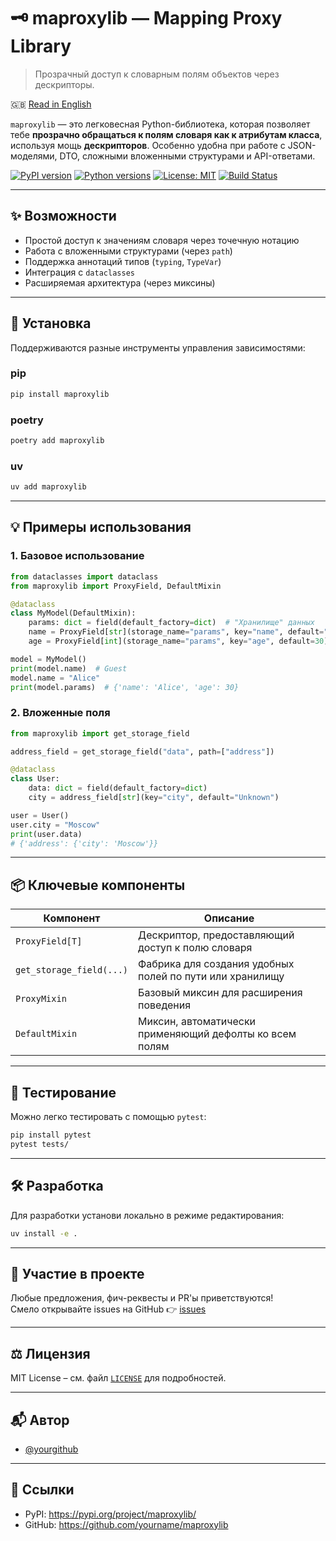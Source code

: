 # 🗝️ maproxylib — Mapping Proxy Library

> Прозрачный доступ к словарным полям объектов через дескрипторы.

🇬🇧 [Read in English](README.md)

`maproxylib` — это легковесная Python-библиотека, которая позволяет тебе **прозрачно обращаться к полям словаря как к атрибутам класса**, используя мощь **дескрипторов**. Особенно удобна при работе с JSON-моделями, DTO, сложными вложенными структурами и API-ответами.

[![PyPI version](https://img.shields.io/pypi/v/maproxylib)](https://pypi.org/project/maproxylib/)
[![Python versions](https://img.shields.io/pypi/pyversions/maproxylib)](https://pypi.org/project/maproxylib/)
[![License: MIT](https://img.shields.io/github/license/yourname/maproxylib)](https://opensource.org/licenses/MIT)
[![Build Status](https://github.com/yourname/maproxylib/actions/workflows/publish.yml/badge.svg)](https://github.com/yourname/maproxylib/actions)

---

## ✨ Возможности

- Простой доступ к значениям словаря через точечную нотацию
- Работа с вложенными структурами (через `path`)
- Поддержка аннотаций типов (`typing`, `TypeVar`)
- Интеграция с `dataclasses`
- Расширяемая архитектура (через миксины)

---

## 🚀 Установка
Поддерживаются разные инструменты управления зависимостями:

### pip
```bash
pip install maproxylib
```

### poetry
```bash
poetry add maproxylib
```

### uv
```bash
uv add maproxylib
```

---

## 💡 Примеры использования

### 1. Базовое использование

```python
from dataclasses import dataclass
from maproxylib import ProxyField, DefaultMixin

@dataclass
class MyModel(DefaultMixin):
    params: dict = field(default_factory=dict)  # "Хранилище" данных
    name = ProxyField[str](storage_name="params", key="name", default="Guest")
    age = ProxyField[int](storage_name="params", key="age", default=30)

model = MyModel()
print(model.name)  # Guest
model.name = "Alice"
print(model.params)  # {'name': 'Alice', 'age': 30}
```

### 2. Вложенные поля

```python
from maproxylib import get_storage_field

address_field = get_storage_field("data", path=["address"])

@dataclass
class User:
    data: dict = field(default_factory=dict)
    city = address_field[str](key="city", default="Unknown")

user = User()
user.city = "Moscow"
print(user.data)
# {'address': {'city': 'Moscow'}}
```

---

## 📦 Ключевые компоненты

| Компонент | Описание |
|----------|----------|
| `ProxyField[T]` | Дескриптор, предоставляющий доступ к полю словаря |
| `get_storage_field(...)` | Фабрика для создания удобных полей по пути или хранилищу |
| `ProxyMixin` | Базовый миксин для расширения поведения |
| `DefaultMixin` | Миксин, автоматически применяющий дефолты ко всем полям |

---

## 🧪 Тестирование

Можно легко тестировать с помощью `pytest`:

```bash
pip install pytest
pytest tests/
```

---

## 🛠️ Разработка

Для разработки установи локально в режиме редактирования:

```bash
uv install -e .
```

---

## 🤝 Участие в проекте

Любые предложения, фич-реквесты и PR'ы приветствуются!  
Смело открывайте issues на GitHub 👉 [issues](https://github.com/yourname/maproxylib/issues)

---

## ⚖️ Лицензия

MIT License – см. файл [`LICENSE`](LICENSE) для подробностей.

---

## 📬 Автор

- [@yourgithub](https://github.com/yourgithub)

---

## 🔗 Ссылки

- PyPI: https://pypi.org/project/maproxylib/
- GitHub: https://github.com/yourname/maproxylib

